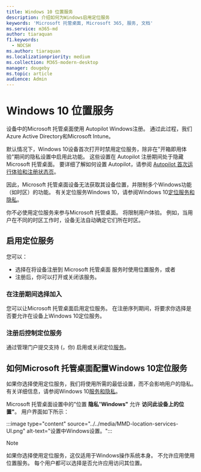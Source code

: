 ```yaml
---
title: Windows 10 位置服务
description: 介绍如何为Windows启用定位服务
keywords: 'Microsoft 托管桌面, Microsoft 365, 服务, 文档'
ms.service: m365-md
author: tiaraquan
f1.keywords:
  - NOCSH
ms.author: tiaraquan
ms.localizationpriority: medium
ms.collection: M365-modern-desktop
manager: dougeby
ms.topic: article
audience: Admin
---
```


# <a name="windows-10-location-service"></a>Windows 10 位置服务

设备中的Microsoft 托管桌面使用 Autopilot Windows注册。 通过此过程，我们Azure Active Directory和Microsoft Intune。

默认情况下，Windows 10设备首次打开时禁用定位服务，除非在"开箱即用体验"期间的隐私设置中启用此功能。 这些设置在 Autopilot 注册期间处于隐藏Microsoft 托管桌面。 要详细了解如何设置 Autopilot，请参阅 [Autopilot 首次运行体验和注册状态页](esp-first-run.md)。

因此，Microsoft 托管桌面设备无法获取其设备位置，并限制多个Windows功能（如时区）的功能。 有关定位服务Windows 10，请参阅Windows 10[定位服务和隐私](https://support.microsoft.com/windows/windows-10-location-service-and-privacy-3a8eee0a-5b0b-dc07-eede-2a5ca1c49088)。

你不必使用定位服务来参与Microsoft 托管桌面。 将限制用户体验。 例如，当用户在不同的时区工作时，设备无法自动确定它们所在时区。

## <a name="enable-the-location-service"></a>启用定位服务

您可以：

- 选择在将设备注册到 Microsoft 托管桌面 服务时使用位置服务，或者
- 注册后，你可以打开或关闭该服务。

### <a name="opt-in-during-enrollment"></a>在注册期间选择加入

您可以让Microsoft 托管桌面启用定位服务。 在注册序列期间，将要求你选择是否要允许在设备上Windows 10定位服务。

### <a name="control-the-location-service-after-enrollment"></a>注册后控制定位服务

通过管理门户提交支持 (，你) 启用或关闭定位[服务](access-admin-portal.md)。[](../working-with-managed-desktop/admin-support.md)

## <a name="how-microsoft-managed-desktop-configures-the-windows-10-location-service"></a>如何Microsoft 托管桌面配置Windows 10定位服务

如果你选择使用定位服务，我们将使用所需的最低设置，而不会影响用户的隐私。 有关详细信息，请参阅Windows 10[服务和隐私](https://support.microsoft.com/windows/windows-10-location-service-and-privacy-3a8eee0a-5b0b-dc07-eede-2a5ca1c49088)。

Microsoft 托管桌面设置中的"位置 **隐私**"**Windows"** 允许 **访问此设备上的位置"**。 用户界面如下所示：

 :::image type="content" source="../../media/MMD-location-services-UI.png" alt-text="设置中Windows设置。":::

> [!NOTE]
> 如果你选择使用定位服务，这仅适用于Windows操作系统本身。 不允许应用使用位置服务。 每个用户都可以选择是否允许应用访问其位置。
